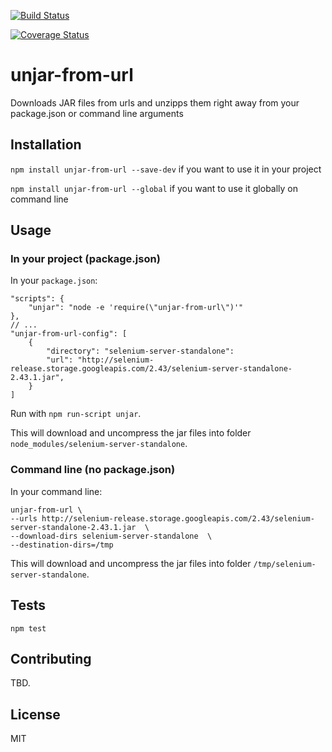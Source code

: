 [![Build Status](https://travis-ci.org/emreavsar/unjar-from-url.svg?branch=master)](https://travis-ci.org/emreavsar/unjar-from-url)

[![Coverage Status](https://coveralls.io/repos/github/emreavsar/unjar-from-url/badge.svg?branch=master)](https://coveralls.io/github/emreavsar/unjar-from-url?branch=master)

# unjar-from-url
Downloads JAR files from urls and unzipps them right away from your package.json or command line arguments

## Installation

`npm install unjar-from-url --save-dev` if you want to use it in your project

`npm install unjar-from-url --global` if you want to use it globally on command line

## Usage

### In your project (package.json)
In your `package.json`:
```
"scripts": {
    "unjar": "node -e 'require(\"unjar-from-url\")'"
},
// ...
"unjar-from-url-config": [
    {
        "directory": "selenium-server-standalone":
        "url": "http://selenium-release.storage.googleapis.com/2.43/selenium-server-standalone-2.43.1.jar",
    }
]
```

Run with `npm run-script unjar`.

This will download and uncompress the jar files into folder `node_modules/selenium-server-standalone`.

### Command line (no package.json)
In your command line:

```
unjar-from-url \
--urls http://selenium-release.storage.googleapis.com/2.43/selenium-server-standalone-2.43.1.jar  \
--download-dirs selenium-server-standalone  \
--destination-dirs=/tmp
```

This will download and uncompress the jar files into folder `/tmp/selenium-server-standalone`.

## Tests

`npm test`

## Contributing

TBD.

## License

MIT